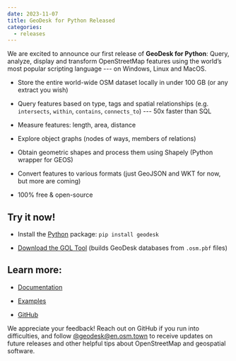 ```yaml
---
date: 2023-11-07
title: GeoDesk for Python Released
categories:
  - releases
---
```

We are excited to announce our first release of **GeoDesk for Python**: Query, analyze, display and transform OpenStreetMap features using the world’s most popular scripting language --- on Windows, Linux and MacOS.

- Store the entire world-wide OSM dataset locally in under 100 GB (or any extract you wish)
 
- Query features based on type, tags and spatial relationships (e.g. `intersects`, `within`, `contains`, `connects_to`) --- 50x faster than SQL
 
- Measure features: length, area, distance
 
- Explore object graphs (nodes of ways, members of relations)

- Obtain geometric shapes and process them using Shapely (Python wrapper for GEOS)
 
- Convert features to various formats (just GeoJSON and WKT for now, but more are coming)
 
- 100% free & open-source

## Try it now!

- Install the [Python](https://www.python.org) package: `pip install geodesk`

- [Download the GOL Tool](https://www.geodesk.com/download) (builds GeoDesk databases from `.osm.pbf` files) 

## Learn more:

- [Documentation](https://docs.geodesk.com/python)
 
- [Examples](https://docs.geodesk.com/python/examples)
 
- [GitHub](https://github.com/clarisma/geodesk-py)

We appreciate your feedback! Reach out on GitHub if you run into difficulties, and follow [@geodesk@en.osm.town](https://en.osm.town/@geodesk) to receive updates on future releases and other helpful tips about OpenStreetMap and geospatial software.
